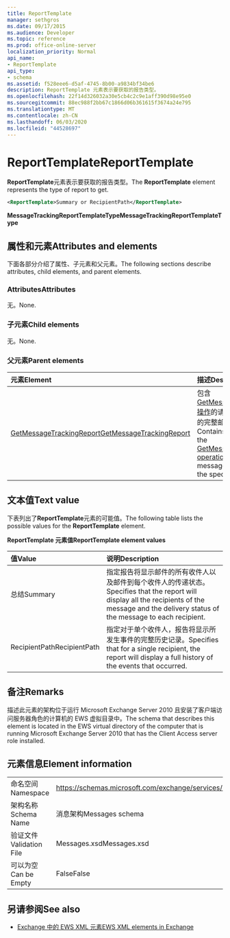 ```yaml
---
title: ReportTemplate
manager: sethgros
ms.date: 09/17/2015
ms.audience: Developer
ms.topic: reference
ms.prod: office-online-server
localization_priority: Normal
api_name:
- ReportTemplate
api_type:
- schema
ms.assetid: f528eee6-d5af-4745-8b00-a9834bf34be6
description: ReportTemplate 元素表示要获取的报告类型。
ms.openlocfilehash: 22f14d326032a30e5cb4c2c9e1aff390d98e95e0
ms.sourcegitcommit: 88ec988f2bb67c1866d06b361615f3674a24e795
ms.translationtype: MT
ms.contentlocale: zh-CN
ms.lasthandoff: 06/03/2020
ms.locfileid: "44528697"
---
```

# <a name="reporttemplate"></a><span data-ttu-id="7dd8d-103">ReportTemplate</span><span class="sxs-lookup"><span data-stu-id="7dd8d-103">ReportTemplate</span></span>

<span data-ttu-id="7dd8d-104">**ReportTemplate**元素表示要获取的报告类型。</span><span class="sxs-lookup"><span data-stu-id="7dd8d-104">The **ReportTemplate** element represents the type of report to get.</span></span> 
  
```xml
<ReportTemplate>Summary or RecipientPath</ReportTemplate>
```

 <span data-ttu-id="7dd8d-105">**MessageTrackingReportTemplateType**</span><span class="sxs-lookup"><span data-stu-id="7dd8d-105">**MessageTrackingReportTemplateType**</span></span>
## <a name="attributes-and-elements"></a><span data-ttu-id="7dd8d-106">属性和元素</span><span class="sxs-lookup"><span data-stu-id="7dd8d-106">Attributes and elements</span></span>

<span data-ttu-id="7dd8d-107">下面各部分介绍了属性、子元素和父元素。</span><span class="sxs-lookup"><span data-stu-id="7dd8d-107">The following sections describe attributes, child elements, and parent elements.</span></span>
  
### <a name="attributes"></a><span data-ttu-id="7dd8d-108">Attributes</span><span class="sxs-lookup"><span data-stu-id="7dd8d-108">Attributes</span></span>

<span data-ttu-id="7dd8d-109">无。</span><span class="sxs-lookup"><span data-stu-id="7dd8d-109">None.</span></span>
  
### <a name="child-elements"></a><span data-ttu-id="7dd8d-110">子元素</span><span class="sxs-lookup"><span data-stu-id="7dd8d-110">Child elements</span></span>

<span data-ttu-id="7dd8d-111">无。</span><span class="sxs-lookup"><span data-stu-id="7dd8d-111">None.</span></span>
  
### <a name="parent-elements"></a><span data-ttu-id="7dd8d-112">父元素</span><span class="sxs-lookup"><span data-stu-id="7dd8d-112">Parent elements</span></span>

|<span data-ttu-id="7dd8d-113">**元素**</span><span class="sxs-lookup"><span data-stu-id="7dd8d-113">**Element**</span></span>|<span data-ttu-id="7dd8d-114">**描述**</span><span class="sxs-lookup"><span data-stu-id="7dd8d-114">**Description**</span></span>|
|:-----|:-----|
|[<span data-ttu-id="7dd8d-115">GetMessageTrackingReport</span><span class="sxs-lookup"><span data-stu-id="7dd8d-115">GetMessageTrackingReport</span></span>](getmessagetrackingreport.md) <br/> |<span data-ttu-id="7dd8d-116">包含[GetMessageTrackingReport 操作](getmessagetrackingreport-operation.md)的请求，以检索指定 ID 的完整邮件跟踪报告。</span><span class="sxs-lookup"><span data-stu-id="7dd8d-116">Contains the request for the [GetMessageTrackingReport operation](getmessagetrackingreport-operation.md) to retrieve the full message tracking report for the specified ID.</span></span>  <br/> |
   
## <a name="text-value"></a><span data-ttu-id="7dd8d-117">文本值</span><span class="sxs-lookup"><span data-stu-id="7dd8d-117">Text value</span></span>

<span data-ttu-id="7dd8d-118">下表列出了**ReportTemplate**元素的可能值。</span><span class="sxs-lookup"><span data-stu-id="7dd8d-118">The following table lists the possible values for the **ReportTemplate** element.</span></span> 
  
<span data-ttu-id="7dd8d-119">**ReportTemplate 元素值**</span><span class="sxs-lookup"><span data-stu-id="7dd8d-119">**ReportTemplate element values**</span></span>

|<span data-ttu-id="7dd8d-120">**值**</span><span class="sxs-lookup"><span data-stu-id="7dd8d-120">**Value**</span></span>|<span data-ttu-id="7dd8d-121">**说明**</span><span class="sxs-lookup"><span data-stu-id="7dd8d-121">**Description**</span></span>|
|:-----|:-----|
|<span data-ttu-id="7dd8d-122">总结</span><span class="sxs-lookup"><span data-stu-id="7dd8d-122">Summary</span></span>  <br/> |<span data-ttu-id="7dd8d-123">指定报告将显示邮件的所有收件人以及邮件到每个收件人的传递状态。</span><span class="sxs-lookup"><span data-stu-id="7dd8d-123">Specifies that the report will display all the recipients of the message and the delivery status of the message to each recipient.</span></span>  <br/> |
|<span data-ttu-id="7dd8d-124">RecipientPath</span><span class="sxs-lookup"><span data-stu-id="7dd8d-124">RecipientPath</span></span>  <br/> |<span data-ttu-id="7dd8d-125">指定对于单个收件人，报告将显示所发生事件的完整历史记录。</span><span class="sxs-lookup"><span data-stu-id="7dd8d-125">Specifies that for a single recipient, the report will display a full history of the events that occurred.</span></span>  <br/> |
   
## <a name="remarks"></a><span data-ttu-id="7dd8d-126">备注</span><span class="sxs-lookup"><span data-stu-id="7dd8d-126">Remarks</span></span>

<span data-ttu-id="7dd8d-127">描述此元素的架构位于运行 Microsoft Exchange Server 2010 且安装了客户端访问服务器角色的计算机的 EWS 虚拟目录中。</span><span class="sxs-lookup"><span data-stu-id="7dd8d-127">The schema that describes this element is located in the EWS virtual directory of the computer that is running Microsoft Exchange Server 2010 that has the Client Access server role installed.</span></span>
  
## <a name="element-information"></a><span data-ttu-id="7dd8d-128">元素信息</span><span class="sxs-lookup"><span data-stu-id="7dd8d-128">Element information</span></span>

|||
|:-----|:-----|
|<span data-ttu-id="7dd8d-129">命名空间</span><span class="sxs-lookup"><span data-stu-id="7dd8d-129">Namespace</span></span>  <br/> |https://schemas.microsoft.com/exchange/services/2006/messages  <br/> |
|<span data-ttu-id="7dd8d-130">架构名称</span><span class="sxs-lookup"><span data-stu-id="7dd8d-130">Schema Name</span></span>  <br/> |<span data-ttu-id="7dd8d-131">消息架构</span><span class="sxs-lookup"><span data-stu-id="7dd8d-131">Messages schema</span></span>  <br/> |
|<span data-ttu-id="7dd8d-132">验证文件</span><span class="sxs-lookup"><span data-stu-id="7dd8d-132">Validation File</span></span>  <br/> |<span data-ttu-id="7dd8d-133">Messages.xsd</span><span class="sxs-lookup"><span data-stu-id="7dd8d-133">Messages.xsd</span></span>  <br/> |
|<span data-ttu-id="7dd8d-134">可以为空</span><span class="sxs-lookup"><span data-stu-id="7dd8d-134">Can be Empty</span></span>  <br/> |<span data-ttu-id="7dd8d-135">False</span><span class="sxs-lookup"><span data-stu-id="7dd8d-135">False</span></span>  <br/> |
   
## <a name="see-also"></a><span data-ttu-id="7dd8d-136">另请参阅</span><span class="sxs-lookup"><span data-stu-id="7dd8d-136">See also</span></span>



- [<span data-ttu-id="7dd8d-137">Exchange 中的 EWS XML 元素</span><span class="sxs-lookup"><span data-stu-id="7dd8d-137">EWS XML elements in Exchange</span></span>](ews-xml-elements-in-exchange.md)

